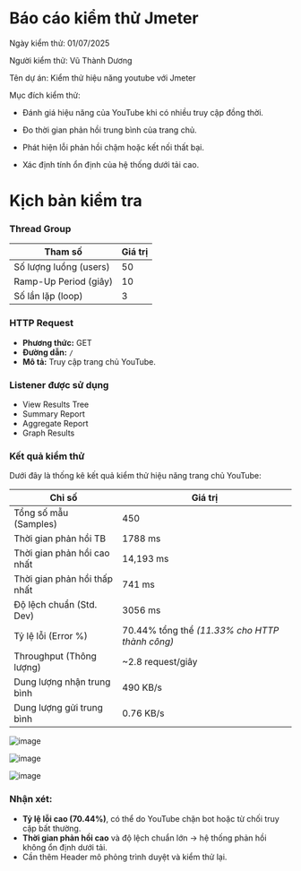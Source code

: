 # Báo cáo kiểm thử Jmeter
Ngày kiểm thử: 01/07/2025  

Người kiểm thử: Vũ Thành Dương  

Tên dự án: Kiểm thử hiệu năng youtube với Jmeter  

Mục đích kiểm thử: 
- Đánh giá hiệu năng của YouTube khi có nhiều truy cập đồng thời.

- Đo thời gian phản hồi trung bình của trang chủ.
  
- Phát hiện lỗi phản hồi chậm hoặc kết nối thất bại.

- Xác định tính ổn định của hệ thống dưới tải cao.

# Kịch bản kiểm tra
### Thread Group

| Tham số                | Giá trị    |
|------------------------|------------|
| Số lượng luồng (users) | 50         |
| Ramp-Up Period (giây)  | 10         |
| Số lần lặp (loop)      | 3          |

### HTTP Request
- **Phương thức:** GET  
- **Đường dẫn:** `/`  
- **Mô tả:** Truy cập trang chủ YouTube.

### Listener được sử dụng

- View Results Tree
- Summary Report
- Aggregate Report
- Graph Results

### Kết quả kiểm thử 

Dưới đây là thống kê kết quả kiểm thử hiệu năng trang chủ YouTube:

| Chỉ số                | Giá trị                        |
|-----------------------|--------------------------------|
| Tổng số mẫu (Samples) | 450                            |
| Thời gian phản hồi TB | 1788 ms                        |
| Thời gian phản hồi cao nhất | 14,193 ms              |
| Thời gian phản hồi thấp nhất | 741 ms               |
| Độ lệch chuẩn (Std. Dev)     | 3056 ms              |
| Tỷ lệ lỗi (Error %)   | 70.44% tổng thể *(11.33% cho HTTP thành công)* |
| Throughput (Thông lượng) | ~2.8 request/giây        |
| Dung lượng nhận trung bình | 490 KB/s                |
| Dung lượng gửi trung bình  | 0.76 KB/s               |  

![image](https://github.com/user-attachments/assets/9bcf0988-a6d8-4f09-9ba6-bbac2b1bffc9)

![image](https://github.com/user-attachments/assets/5754b558-71be-41c3-8924-99281e477131) 

![image](https://github.com/user-attachments/assets/5fc98f9e-8e82-4629-96a8-0b4d1fade89b)

### Nhận xét:

- **Tỷ lệ lỗi cao (70.44%)**, có thể do YouTube chặn bot hoặc từ chối truy cập bất thường.
- **Thời gian phản hồi cao** và độ lệch chuẩn lớn → hệ thống phản hồi không ổn định dưới tải.
- Cần thêm Header mô phỏng trình duyệt và kiểm thử lại.



